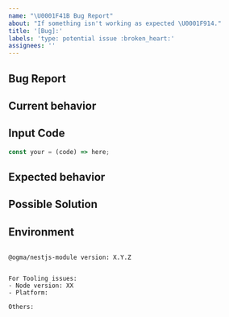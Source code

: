 ```yaml
---
name: "\U0001F41B Bug Report"
about: "If something isn't working as expected \U0001F914."
title: '[Bug]:'
labels: 'type: potential issue :broken_heart:'
assignees: ''
---
```


## Bug Report

## Current behavior

<!-- Describe how the issue manifests. -->

## Input Code

<!-- REPL or Repo link if applicable: -->

```ts
const your = (code) => here;
```

## Expected behavior

<!-- A clear and concise description of what you expected to happen (or code). -->

## Possible Solution

<!--- Only if you have suggestions on a fix for the bug -->

## Environment

<pre><code>
@ogma/nestjs-module version: X.Y.Z
<!-- Check whether this is still an issue in the most recent @ogma/nestjs-module version -->
 
For Tooling issues:
- Node version: XX  <!-- run `node --version` -->
- Platform:  <!-- Mac, Linux, Windows -->

Others:
<!-- Anything else relevant?  Operating system version, IDE, package manager, ... -->
</code></pre>
